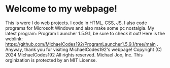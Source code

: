 # Welcome to my webpage! 
 This is were I do web projects. 
 I code in HTML, CSS, JS.
 I also code programs for Microsoft Windows and also make some pc nostalgia.
 My latest program: Program Launcher 1.5.9.1, be sure to check it out!
 Here is the weblink: https://github.com/MichaelCodes192/ProgramLauncher1.5.9.1/tree/main .
 Anyway, thank you for visiting MichaelCodes192's webpage!
 Copyright (C) 2024 MichaelCodes192 All rights reserved. Michael Joo, Inc.
 This orginization is protected by an MIT License.
